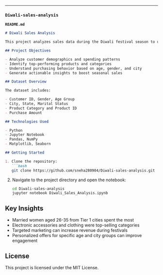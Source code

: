 ---

### `Diwali-sales-analysis`  
**`README.md`**
```markdown
# Diwali Sales Analysis

This project analyzes sales data during the Diwali festival season to understand customer purchasing behavior, demographic trends, and product performance. The analysis helps businesses tailor marketing strategies and product offerings for festive seasons.

## Project Objectives

- Analyze customer demographics and spending patterns
- Identify top-performing products and categories
- Understand purchasing behavior based on age, gender, and city
- Generate actionable insights to boost seasonal sales

## Dataset Overview

The dataset includes:

- Customer ID, Gender, Age Group
- City, State, Marital Status
- Product Category and Product ID
- Purchase Amount

## Technologies Used

- Python
- Jupyter Notebook
- Pandas, NumPy
- Matplotlib, Seaborn

## Getting Started

1. Clone the repository:
   ```bash
   git clone https://github.com/sneha280904/Diwali-sales-analysis.git
   ```

2. Navigate to the project directory and open the notebook:
   ```bash
   cd Diwali-sales-analysis
   jupyter notebook Diwali_Sales_Analysis.ipynb
   ```

## Key Insights

- Married women aged 26-35 from Tier 1 cities spent the most
- Electronic accessories and clothing were top-selling categories
- Targeted marketing can increase revenue during festivals
- Personalized offers for specific age and city groups can improve engagement

## License

This project is licensed under the MIT License.
```
